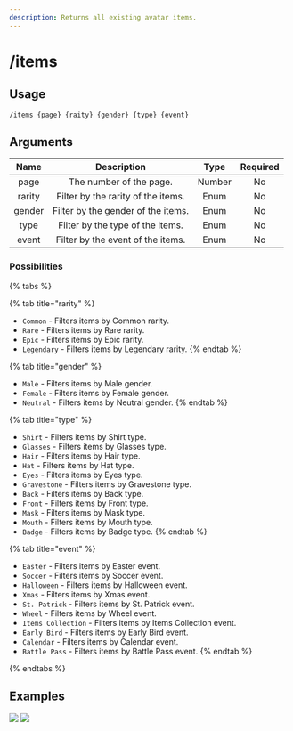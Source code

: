 ```yaml
---
description: Returns all existing avatar items.
---
```


# /items

## Usage

```
/items {page} {raity} {gender} {type} {event}
```

## Arguments

| Name   | Description                        | Type   | Required |
| :----: | :--------------------------------: | :----: | :------: |
| page   | The number of the page.            | Number | No       |
| rarity | Filter by the rarity of the items. | Enum   | No       |
| gender | Filter by the gender of the items. | Enum   | No       |
| type   | Filter by the type of the items.   | Enum   | No       |
| event  | Filter by the event of the items.  | Enum   | No       |

### Possibilities

{% tabs %}

{% tab title="rarity" %}
- `Common` - Filters items by Common rarity.
- `Rare` - Filters items by Rare rarity.
- `Epic` - Filters items by Epic rarity.
- `Legendary` - Filters items by Legendary rarity.
{% endtab %}

{% tab title="gender" %}
- `Male` - Filters items by Male gender.
- `Female` - Filters items by Female gender.
- `Neutral` - Filters items by Neutral gender.
{% endtab %}

{% tab title="type" %}
- `Shirt` - Filters items by Shirt type.
- `Glasses` - Filters items by Glasses type.
- `Hair` - Filters items by Hair type.
- `Hat` - Filters items by Hat type.
- `Eyes` - Filters items by Eyes type.
- `Gravestone` - Filters items by Gravestone type.
- `Back` - Filters items by Back type.
- `Front` - Filters items by Front type.
- `Mask` - Filters items by Mask type.
- `Mouth` - Filters items by Mouth type.
- `Badge` - Filters items by Badge type.
{% endtab %}

{% tab title="event" %}
- `Easter` - Filters items by Easter event.
- `Soccer` - Filters items by Soccer event.
- `Halloween` - Filters items by Halloween event.
- `Xmas` - Filters items by Xmas event.
- `St. Patrick` - Filters items by St. Patrick event.
- `Wheel` - Filters items by Wheel event.
- `Items Collection` - Filters items by Items Collection event.
- `Early Bird` - Filters items by Early Bird event.
- `Calendar` - Filters items by Calendar event.
- `Battle Pass` - Filters items by Battle Pass event.
{% endtab %}

{% endtabs %}

## Examples

![](https://forkman.vercel.app/_media/examples/items-0.png)
![](https://forkman.vercel.app/_media/examples/items-1.png)
